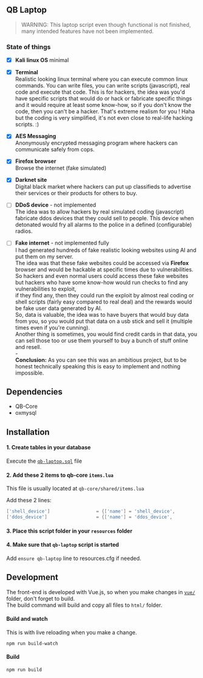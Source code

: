 QB Laptop
---------

> WARNING: This laptop script even though functional is not finished, many intended features have not been implemented.

### State of things

- [x] **Kali linux OS** minimal

- [x] **Terminal**  
      Realistic looking linux terminal where you can execute common linux commands.
      You can write files, you can write scripts (javascript), real code and execute that code.
      This is for hackers, the idea was you'd have specific scripts that would do or hack or fabricate specific things and
      it would require at least some know-how, so if you don't know the code, then you can't be a hacker. That's extreme realism for you ! Haha but the coding is very simplified, it's not even close to real-life hacking scripts. :)

- [x] **AES Messaging**  
      Anonymously encrypted messaging program where hackers can communicate safely from cops.

- [x] **Firefox browser**  
      Browse the internet (fake simulated)

- [x] **Darknet site**  
      Digital black market where hackers can put up classifieds to advertise their services or their products for others to buy.

- [ ] **DDoS device** - not implemented  
      The idea was to allow hackers by real simulated coding (javascript) fabricate ddos devices that they could sell to people.
      This device when detonated would fry all alarms to the police in a defined (configurable) radios. 

- [ ] **Fake internet** - not implemented fully  
      I had generated hundreds of fake realistic looking websites using AI and put them on my server.  
      The idea was that these fake websites could be accessed via **Firefox** browser and would be hackable at specific times due to vulnerabilities.  
      So hackers and even normal users could access these fake websites but hackers who have some know-how would run checks to find any vulnerabilities to exploit,  
      if they find any, then they could run the exploit by almost real coding or shell scripts (fairly easy compared to real deal) and the rewards would be fake user data generated by AI.  
      So, data is valuable, the idea was to have buyers that would buy data from you, so you would put that data on a usb stick and sell it (multiple times even if you're cunning).  
      Another thing is sometimes, you would find credit cards in that data, you can sell those too or use them yourself to buy a bunch of stuff online and resell.  
      -  
      **Conclusion:** As you can see this was an ambitious project, but to be honest technically speaking this is easy to implement and nothing impossible.

## Dependencies

- QB-Core
- oxmysql

## Installation

#### 1. Create tables in your database

Execute the [`qb-laptop.sql`](qb-laptop.sql) file


#### 2. Add these 2 items to qb-core `items.lua`

This file is usually located at `qb-core/shared/items.lua`  

Add these 2 lines:

```lua
['shell_device']				 = {['name'] = 'shell_device',					['label'] = 'Appareil programmable',		['weight'] = 200, 		['type'] = 'item',		['image'] = 'shell_device.png',			['unique'] = false,		['useable'] = false,	['shouldClose'] = false, 	['combinable'] = nil, 	['description'] = 'Appareil vide que vous pouvez programmer vous meme pour vos besoins.'},
['ddos_device']					 = {['name'] = 'ddos_device',					['label'] = 'Appareil DDoS Police', 		['weight'] = 200,		['type'] = 'item', 		['image'] = 'shell_device.png',				['unique'] = true,		['useable'] = true, 	['shouldClose'] = false,	['combinable'] = nil, 	['description'] = 'Appareil DDoS permettant de retarder les les alertes police.'}
```

#### 3. Place this script folder in your `resources` folder

#### 4. Make sure that `qb-laptop` script is started

Add `ensure qb-laptop` line to resources.cfg if needed.


## Development

The front-end is developed with Vue.js, so when you make changes in [`vue/`](vue/) folder, don't forget to build.  
The build command will build and copy all files to `html/` folder.  

#### Build and watch

This is with live reloading when you make a change.

```
npm run build-watch
```

#### Build

```
npm run build
```
